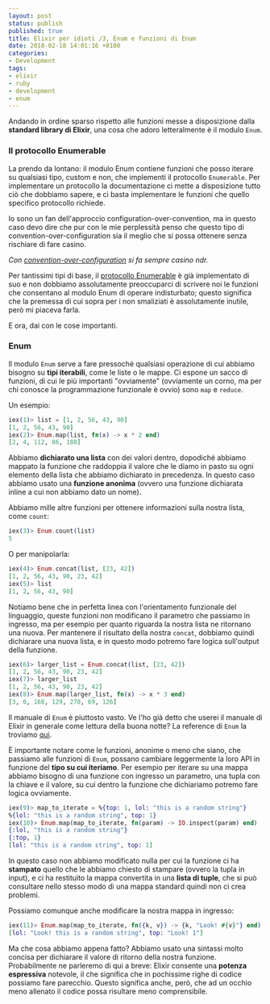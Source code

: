 ```yaml
---
layout: post
status: publish
published: true
title: Elixir per idioti /3, Enum e funzioni di Enum
date: 2018-02-18 14:01:16 +0100
categories:
- Development
tags:
- elixir
- ruby
- development
- enum
---
```


Andando in ordine sparso rispetto alle funzioni messe a disposizione dalla **standard library di Elixir**, una cosa che adoro letteralmente è il modulo `Enum`.

### Il protocollo Enumerable
La prendo da lontano: il modulo Enum contiene funzioni che posso iterare su qualsiasi tipo, custom e non, che implementi il protocollo `Enumerable`. Per implementare un protocollo la documentazione ci mette a disposizione tutto ciò che dobbiamo sapere, e ci basta implementare le funzioni che quello specifico protocollo richiede.

Io sono un fan dell'approccio configuration-over-convention, ma in questo caso devo dire che pur con le mie perplessità penso che questo tipo di convention-over-configuration sia il meglio che si possa ottenere senza rischiare di fare casino.

*Con [convention-over-configuration](https://it.wikipedia.org/wiki/Convention_Over_Configuration) si fa sempre casino ndr.*

Per tantissimi tipi di base, il [protocollo Enumerable](https://hexdocs.pm/elixir/Enumerable.html) è già implementato di suo e non dobbiamo assolutamente preoccuparci di scrivere noi le funzioni che consentano al modulo Enum di operare indisturbato; questo significa che la premessa di cui sopra per i non smaliziati è assolutamente inutile, però mi piaceva farla.

E ora, dai con le cose importanti.

### Enum
Il modulo `Enum` serve a fare pressoché qualsiasi operazione di cui abbiamo bisogno su **tipi iterabili**, come le liste o le mappe. Ci espone un sacco di funzioni, di cui le più importanti "ovviamente" (ovviamente un corno, ma per chi conosce la programmazione funzionale è ovvio) sono `map` e `reduce`.

Un esempio:

```elixir
iex(1)> list = [1, 2, 56, 43, 90]
[1, 2, 56, 43, 90]
iex(2)> Enum.map(list, fn(x) -> x * 2 end)
[2, 4, 112, 86, 180]
```

Abbiamo **dichiarato una lista** con dei valori dentro, dopodiché abbiamo mappato la funzione che raddoppia il valore che le diamo in pasto su ogni elemento della lista che abbiamo dichiarato in precedenza. In questo caso abbiamo usato una **funzione anonima** (ovvero una funzione dichiarata inline a cui non abbiamo dato un nome).

Abbiamo mille altre funzioni per ottenere informazioni sulla nostra lista, come `count`:

```elixir
iex(3)> Enum.count(list)
5
```

O per manipolarla:

```elixir
iex(4)> Enum.concat(list, [23, 42])
[1, 2, 56, 43, 90, 23, 42]
iex(5)> list
[1, 2, 56, 43, 90]
```

Notiamo bene che in perfetta linea con l'orientamento funzionale del linguaggio, queste funzioni non modificano il parametro che passiamo in ingresso, ma per esempio per quanto riguarda la nostra lista ne ritornano una nuova. Per mantenere il risultato della nostra `concat`, dobbiamo quindi dichiarare una nuova lista, e in questo modo potremo fare logica sull'output della funzione.

```elixir
iex(6)> larger_list = Enum.concat(list, [23, 42])
[1, 2, 56, 43, 90, 23, 42]
iex(7)> larger_list
[1, 2, 56, 43, 90, 23, 42]
iex(8)> Enum.map(larger_list, fn(x) -> x * 3 end)
[3, 6, 168, 129, 270, 69, 126]
```

Il manuale di `Enum` è piuttosto vasto. Ve l'ho già detto che userei il manuale di Elixir in generale come lettura della buona notte? La reference di `Enum` la troviamo [qui](https://hexdocs.pm/elixir/Enum.html).

È importante notare come le funzioni, anonime o meno che siano, che passiamo alle funzioni di `Enum`, possano cambiare leggermente la loro API in funzione del **tipo su cui iteriamo**. Per esempio per iterare su una mappa abbiamo bisogno di una funzione con ingresso un parametro, una tupla con la chiave e il valore, su cui dentro la funzione che dichiariamo potremo fare logica ovviamente.

```elixir
iex(9)> map_to_iterate = %{top: 1, lol: "this is a random string"}
%{lol: "this is a random string", top: 1}
iex(10)> Enum.map(map_to_iterate, fn(param) -> IO.inspect(param) end)
{:lol, "this is a random string"}
{:top, 1}
[lol: "this is a random string", top: 1]
```

In questo caso non abbiamo modificato nulla per cui la funzione ci ha **stampato** quello che le abbiamo chiesto di stampare (ovvero la tupla in input), e ci ha restituito la mappa convertita in una **lista di tuple**, che si può consultare nello stesso modo di una mappa standard quindi non ci crea problemi.

Possiamo comunque anche modificare la nostra mappa in ingresso:

```elixir
iex(11)> Enum.map(map_to_iterate, fn({k, v}) -> {k, "Look! #{v}"} end)
[lol: "Look! this is a random string", top: "Look! 1"]
```

Ma che cosa abbiamo appena fatto? Abbiamo usato una sintassi molto concisa per dichiarare il valore di ritorno della nostra funzione. Probabilmente ne parleremo di qui a breve: Elixir consente una **potenza espressiva** notevole, il che significa che in pochissime righe di codice possiamo fare parecchio. Questo significa anche, però, che ad un occhio meno allenato il codice possa risultare meno comprensibile.
